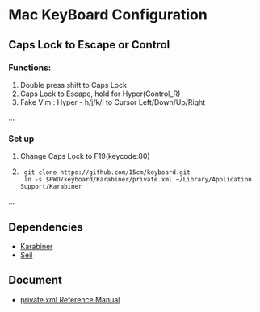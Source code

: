 # Mac KeyBoard Configuration

## Caps Lock to Escape or Control

### Functions:

1. Double press shift to Caps Lock
2. Caps Lock to Escape, hold for Hyper(Control_R)
3. Fake Vim : Hyper - h/j/k/l to Cursor Left/Down/Up/Right

...

### Set up

1. Change Caps Lock to F19(keycode:80)
2. ```
    git clone https://github.com/15cm/keyboard.git
    ln -s $PWD/keyboard/Karabiner/private.xml ~/Library/Application Support/Karabiner
    ```
...

## Dependencies

* [Karabiner](https://pqrs.org/osx/karabiner/)
* [Seil](https://pqrs.org/osx/karabiner/seil.html.en)

## Document

- [private.xml Reference Manual](https://pqrs.org/osx/karabiner/xml.html.en#modifier)
